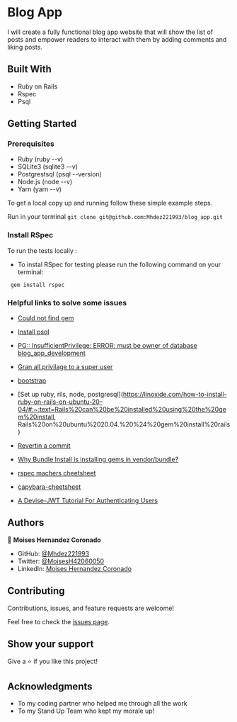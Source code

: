 # Blog App

I will create a fully functional blog app website that will show the list of posts and empower readers to interact with them by adding comments and liking posts.

## Built With

- Ruby on Rails
- Rspec
- Psql

## Getting Started

### Prerequisites

- Ruby (ruby --v)
- SQLite3 (sqlite3 --v)
- Postgrestsql (psql --version)
- Node.js (node --v)
- Yarn (yarn --v)

To get a local copy up and running follow these simple example steps.

Run in your terminal `git clone git@github.com:Mhdez221993/blog_app.git`

### Install RSpec

To run the tests locally :

- To instal RSpec for testing please run the following command on your terminal:

` gem install rspec`

### Helpful links to solve some issues

- [Could not find gem](https://stackoverflow.com/questions/32491201/could-not-find-gem-pg-0-12-4-ruby-in-any-of-the-gem-sources-listed-in-your)
- [Install psql](https://harshityadav95.medium.com/postgresql-in-windows-subsystem-for-linux-wsl-6dc751ac1ff3)
- [PG:: InsufficientPrivilege: ERROR: must be owner of database blog_app_development](https://stackoverflow.com/questions/38271376/rails-pginsufficientprivilege-error-permission-denied-for-relation-schema-m)
- [Gran all privilage to a super user](https://stackoverflow.com/questions/28116927/rails-postgres-permission-denied-to-create-database-on-rake-dbcreateall)
- [bootstrap](https://getbootstrap.com/docs/5.1/getting-started/introduction/)
- [Set up ruby, rils, node, postgresql](https://linoxide.com/how-to-install-ruby-on-rails-on-ubuntu-20-04/#:~:text=Rails%20can%20be%20installed%20using%20the%20gem%20install, Rails%20on%20ubuntu%2020.04.%20%24%20gem%20install%20rails)

- [Revertin a commit](https://www.w3docs.com/snippets/git/how-to-revert-a-git-repository-to-a-previous-commit.html)
- [Why Bundle Install is installing gems in vendor/bundle?](https://stackoverflow.com/questions/19961821/why-bundle-install-is-installing-gems-in-vendor-bundle)
- [rspec machers cheetsheet](https://gist.github.com/mlr/6574be720a88800b7883#file-rspec_rails_cheetsheet-rb-L58)
- [capybara-cheetsheet](https://devhints.io/capybara)
- [A Devise-JWT Tutorial For Authenticating Users](https://medium.com/ruby-daily/a-devise-jwt-tutorial-for-authenticating-users-in-ruby-on-rails-ca214898318e)

## Authors

👤 **Moises Hernandez Coronado**

- GitHub: [@Mhdez221993](https://github.com/Mhdez221993)
- Twitter: [@MoisesH42060050](https://twitter.com/MoisesH42060050)
- LinkedIn: [Moises Hernandez Coronado](https://www.linkedin.com/in/moises-hernandez-9bbb17145/)

## Contributing

Contributions, issues, and feature requests are welcome!

Feel free to check the [issues page](https://github.com/Mhdez221993/blog_app/issues).

## Show your support

Give a ⭐️ if you like this project!

## Acknowledgments

- To my coding partner who helped me through all the work
- To my Stand Up Team who kept my morale up!
